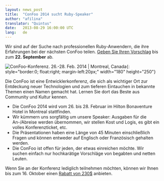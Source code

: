 ```yaml
---
layout: news_post
title:  "ConFoo 2014 sucht Ruby-Speaker"
author: "afilina"
translator: "Quintus"
date:   2013-08-29 16:00:00 UTC
lang:   de
---
```


Wir sind auf der Suche nach professionellen Ruby-Anwendern, die ihre
Erfahrungen bei der nächsten ConFoo teilen. [Geben Sie Ihren Vorschlag][1]
bis zum **22. September** ab.

![ConFoo-Konferenz. 26.-28. Feb. 2014 &#124; Montreal, Canada][logo]{: style="border:0; float:right; margin-left:20px;" width="180" height="250"}

Die ConFoo ist eine Entwicklerkonferenz, die sich als wichtiger Ort
zur Entdeckung neuer Technologien und zum tieferen Eintauchen in bekannte
Themen einen Namen gemacht hat. Lernen Sie dort das Beste aus
Community und Kultur kennen.

 * Die ConFoo 2014 wird vom 26. bis 28. Februar im Hilton Bonaventure Hotel in
   Montreal stattfinden.
 * Wir kümmern uns sorgfältig um unsere Speaker: Ausgaben für die An-/Abreise
   werden übernommen, wir stellen Kost und Logis, es gibt ein volles
   Konferenzticket, etc.
 * Die Präsentationen haben eine Länge von 45 Minuten einschließlich Fragen
   und können entweder auf Englisch oder Französisch gehalten werden.
 * Die ConFoo ist offen für jeden, der etwas einreichen möchte. Wir suchen
   einfach nur hochkarätige Vorschläge von begabten und netten Leuten.

Wenn Sie an der Konferenz lediglich teilnehmen möchten, können wir
Ihnen bis zum 16. Oktober einen [Rabatt von 230$][2] anbieten.



[logo]: http://confoo.ca/images/propaganda/2014/en/t-ruby.gif
[1]: http://confoo.ca/en/call-for-papers
[2]: http://confoo.ca/en/register
